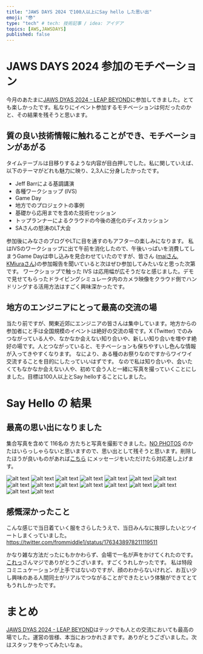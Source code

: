 ```yaml
---
title: "JAWS DAYS 2024 で100人以上にSay hello した思い出"
emoji: "😎"
type: "tech" # tech: 技術記事 / idea: アイデア
topics: [AWS,JAWSDAYS]
published: false
---
```


# JAWS DAYS 2024 参加のモチベーション
今月のあたまに[JAWS DYAS 2024 - LEAP BEYOND](https://jawsdays2024.jaws-ug.jp/)に参加してきました。とても楽しかったです。私なりにイベント参加するモチベーションは何だったのかと、その結果を残そうと思います。

## 質の良い技術情報に触れることができ、モチベーションがあがる
タイムテーブルは目移りするような内容が目白押しでした。私に関していえば、以下のテーマがどれも魅力に映り、2,3人に分身したかったです。

- Jeff Barrによる基調講演
- 各種ワークショップ (IVS)
- Game Day
- 地方でのプロジェクトの事例
- 基礎から応用までを含めた技術セッション
- トップランナーによるクラウドの今後の進化のディスカッション
- SAさんの怒涛のLT大会

参加後にみなさのブログやLTに目を通すのもアフターの楽しみになります。
私はIVSのワークショップに出て午前を消化したので、午後いっぱいを消費してしまうGame Dayは申し込みを見合わせていたのですが、皆さん ([maiさん](https://speakerdeck.com/maimyyym/my-challenge-to-aws-gameday),　[KMiuraさん](https://note.com/kmiura55/n/n191d0031dd32))の参加報告を聞いていると次はぜひ参加してみたいなと思った次第です。
ワークショップで触った IVS は応用幅が広そうだなと感じました。デモで見せてもらったドライビングシミュレータ内のカメラ映像をクラウド側でハンドリングする活用方法はすごく興味深かったです。

## 地方のエンジニアにとって最高の交流の場
当たり前ですが、関東近郊にエンジニアの皆さんは集中しています。地方からの参加者にと手は全国規模のイベントは絶好の交流の場です。X (Twitter) でのみつながっている人や、なかなか会えない知り合いや、新しい知り合いを増やす絶好の場です。人とつながっていると、モチベーションも保ちやすいし色んな情報が入ってきやすくなります。
なにより、ある種のお祭りなのですからワイワイ交流することを目的にしたっていいはずです。
なので私は知り合いや、会いたくてもなかなか会えない人や、初めて会う人と一緒に写真を撮っていくことにしました。目標は100人以上とSay helloすることにしました。

# Say Hello の 結果
## 最高の思い出になりました
集合写真を含めて 116名の 方たちと写真を撮影できました。[NO PHOTOS](https://jawsdays2024.jaws-ug.jp/about/welcome/#strap) のかたはいらっしゃらないと思いますので、思い出として残そうと思います。削除したほうが良いものがあれば[こちら](https://twitter.com/frommiddle1) にメッセージをいただけたら対応差し上げます。

![alt text](/images/articles/jawsdays2024/No01.png)
![alt text](/images/articles/jawsdays2024/No02.png)
![alt text](/images/articles/jawsdays2024/No03.png)
![alt text](/images/articles/jawsdays2024/No04.png)
![alt text](/images/articles/jawsdays2024/No05.png)
![alt text](/images/articles/jawsdays2024/No06.png)
![alt text](/images/articles/jawsdays2024/No07.png)
![alt text](/images/articles/jawsdays2024/No08.png)
![alt text](/images/articles/jawsdays2024/No09.png)
![alt text](/images/articles/jawsdays2024/No10.png)
![alt text](/images/articles/jawsdays2024/No11.png)
![alt text](/images/articles/jawsdays2024/No12.png)
![alt text](/images/articles/jawsdays2024/No13.png)
![alt text](/images/articles/jawsdays2024/No14.png)
![alt text](/images/articles/jawsdays2024/No15.png)
![alt text](/images/articles/jawsdays2024/No16.png)

## 感慨深かったこと

こんな感じで当日着ていく服をさらしたうえで、当日みんなに挨拶したいとツイートしまくっていました。
https://twitter.com/frommiddle1/status/1763438978211119511

かなり雑な方法だったにもかかわらず、会場で一名が声をかけてくれたのです。[これっ](https://twitter.com/k0res0u)さんマジでありがとうございます。すごくうれしかったです。
私は特段コミニュケーションが上手ではないのですが、顔のわからないけれど、お互い少し興味のある人間同士がリアルでつながることができたという体験ができてとてもうれしかったです。

# まとめ
[JAWS DYAS 2024 - LEAP BEYOND](https://jawsdays2024.jaws-ug.jp/)はテックでも人との交流においても最高の場でした。運営の皆様、本当におつかれさまです。ありがとうございました。次はスタッフをやってみたいなぁ。